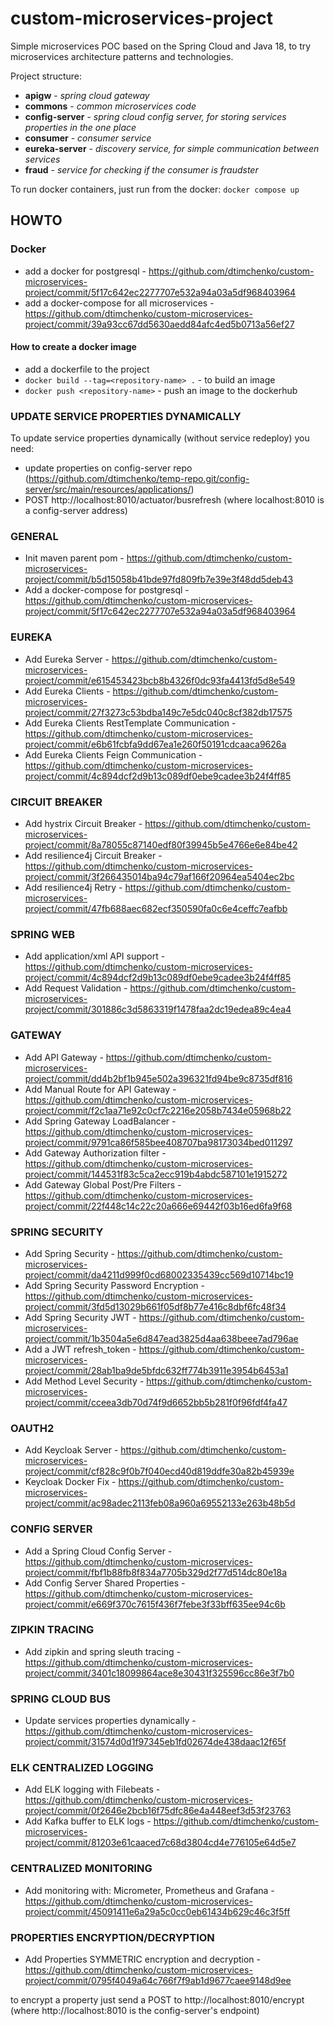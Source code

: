 # custom-microservices-project

Simple microservices POC based on the Spring Cloud and Java 18, to try microservices architecture patterns and technologies.

Project structure:
- **apigw** - _spring cloud gateway_
- **commons** - _common microservices code_
- **config-server** - _spring cloud config server, for storing services properties in the one place_
- **consumer** - _consumer service_
- **eureka-server** - _discovery service, for simple communication between services_
- **fraud** - _service for checking if the consumer is fraudster_

To run docker containers, just run from the docker:
`docker compose up`

## HOWTO

### Docker

- add a docker for postgresql - https://github.com/dtimchenko/custom-microservices-project/commit/5f17c642ec2277707e532a94a03a5df968403964
- add a docker-compose for all microservices - https://github.com/dtimchenko/custom-microservices-project/commit/39a93cc67dd5630aedd84afc4ed5b0713a56ef27

#### How to create a docker image
- add a dockerfile to the project
- `docker build --tag=<repository-name> .` - to build an image
- `docker push <repository-name>` - push an image to the dockerhub

### UPDATE SERVICE PROPERTIES DYNAMICALLY

To update service properties dynamically (without service redeploy) you need:
- update properties on config-server repo (https://github.com/dtimchenko/temp-repo.git/config-server/src/main/resources/applications/)
- POST http://localhost:8010/actuator/busrefresh (where localhost:8010 is a config-server address)

### GENERAL
- Init maven parent pom - https://github.com/dtimchenko/custom-microservices-project/commit/b5d15058b41bde97fd809fb7e39e3f48dd5deb43
- Add a docker-compose for postgresql - https://github.com/dtimchenko/custom-microservices-project/commit/5f17c642ec2277707e532a94a03a5df968403964

### EUREKA
- Add Eureka Server - https://github.com/dtimchenko/custom-microservices-project/commit/e615453423bcb8b4326f0dc93fa4413fd5d8e549 
- Add Eureka Clients - https://github.com/dtimchenko/custom-microservices-project/commit/27f3273c53bdba149c7e5dc040c8cf382db17575
- Add Eureka Clients RestTemplate Communication - https://github.com/dtimchenko/custom-microservices-project/commit/e6b61fcbfa9dd67ea1e260f50191cdcaaca9626a
- Add Eureka Clients Feign Communication - https://github.com/dtimchenko/custom-microservices-project/commit/4c894dcf2d9b13c089df0ebe9cadee3b24f4ff85

### CIRCUIT BREAKER
- Add hystrix Circuit Breaker - https://github.com/dtimchenko/custom-microservices-project/commit/8a78055c87140edf80f39945b5e4766e6e84be42
- Add resilience4j Circuit Breaker - https://github.com/dtimchenko/custom-microservices-project/commit/3f266435014ba94c79af166f20964ea5404ec2bc
- Add resilience4j Retry - https://github.com/dtimchenko/custom-microservices-project/commit/47fb688aec682ecf350590fa0c6e4ceffc7eafbb

### SPRING WEB
- Add application/xml API support - https://github.com/dtimchenko/custom-microservices-project/commit/4c894dcf2d9b13c089df0ebe9cadee3b24f4ff85
- Add Request Validation - https://github.com/dtimchenko/custom-microservices-project/commit/301886c3d5863319f1478faa2dc19edea89c4ea4

### GATEWAY
- Add API Gateway - https://github.com/dtimchenko/custom-microservices-project/commit/dd4b2bf1b945e502a396321fd94be9c8735df816
- Add Manual Route for API Gateway - https://github.com/dtimchenko/custom-microservices-project/commit/f2c1aa71e92c0cf7c2216e2058b7434e05968b22
- Add Spring Gateway LoadBalancer - https://github.com/dtimchenko/custom-microservices-project/commit/9791ca86f585bee408707ba98173034bed011297
- Add Gateway Authorization filter - https://github.com/dtimchenko/custom-microservices-project/commit/144531f83c5ca2ecc919b4abdc587101e1915272
- Add Gateway Global Post/Pre Filters - https://github.com/dtimchenko/custom-microservices-project/commit/22f448c14c22c20a666e69442f03b16ed6fa9f68

### SPRING SECURITY
- Add Spring Security - https://github.com/dtimchenko/custom-microservices-project/commit/da4211d999f0cd68002335439cc569d10714bc19
- Add Spring Security Password Encryption - https://github.com/dtimchenko/custom-microservices-project/commit/3fd5d13029b661f05df8b77e416c8dbf6fc48f34
- Add Spring Security JWT - https://github.com/dtimchenko/custom-microservices-project/commit/1b3504a5e6d847ead3825d4aa638beee7ad796ae
- Add a JWT refresh_token - https://github.com/dtimchenko/custom-microservices-project/commit/28ab1ba9de5bfdc632ff774b3911e3954b6453a1
- Add Method Level Security - https://github.com/dtimchenko/custom-microservices-project/commit/cceea3db70d74f9d6652bb5b281f0f96fdf4fa47

### OAUTH2
- Add Keycloak Server - https://github.com/dtimchenko/custom-microservices-project/commit/cf828c9f0b7f040ecd40d819ddfe30a82b45939e
- Keycloak Docker Fix - https://github.com/dtimchenko/custom-microservices-project/commit/ac98adec2113feb08a960a69552133e263b48b5d 

### CONFIG SERVER
- Add a Spring Cloud Config Server - https://github.com/dtimchenko/custom-microservices-project/commit/fbf1b88fb8f834a7705b329d2f77d514dc80e18a
- Add Config Server Shared Properties - https://github.com/dtimchenko/custom-microservices-project/commit/e669f370c7615f436f7febe3f33bff635ee94c6b

### ZIPKIN TRACING
- Add zipkin and spring sleuth tracing - https://github.com/dtimchenko/custom-microservices-project/commit/3401c18099864ace8e30431f325596cc86e3f7b0

### SPRING CLOUD BUS
- Update services properties dynamically - https://github.com/dtimchenko/custom-microservices-project/commit/31574d0d1f97345eb1fd02674de438daac12f65f

### ELK CENTRALIZED LOGGING
- Add ELK logging with Filebeats - https://github.com/dtimchenko/custom-microservices-project/commit/0f2646e2bcb16f75dfc86e4a448eef3d53f23763
- Add Kafka buffer to ELK logs - https://github.com/dtimchenko/custom-microservices-project/commit/81203e61caaced7c68d3804cd4e776105e64d5e7

### CENTRALIZED MONITORING
- Add monitoring with: Micrometer, Prometheus and Grafana - https://github.com/dtimchenko/custom-microservices-project/commit/45091411e6a29a5c0cc0eb61434b629c46c3f5ff

### PROPERTIES ENCRYPTION/DECRYPTION
- Add Properties SYMMETRIC encryption and decryption - https://github.com/dtimchenko/custom-microservices-project/commit/0795f4049a64c766f7f9ab1d9677caee9148d9ee

to encrypt a property just send a POST to http://localhost:8010/encrypt (where http://localhost:8010 is the config-server's endpoint)